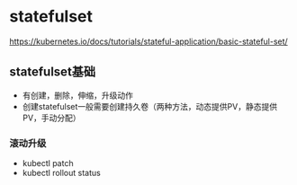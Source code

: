# statefulset
https://kubernetes.io/docs/tutorials/stateful-application/basic-stateful-set/
## statefulset基础
- 有创建，删除，伸缩，升级动作
- 创建statefulset一般需要创建持久卷（两种方法，动态提供PV，静态提供PV，手动分配）

### 滚动升级
- kubectl patch
- kubectl rollout status 
